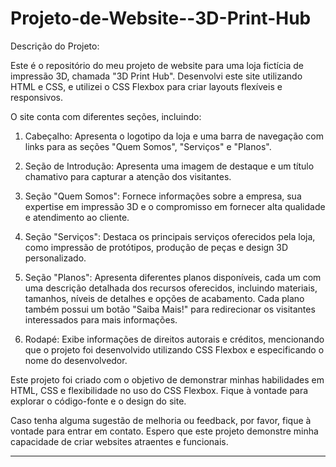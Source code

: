 # Projeto-de-Website--3D-Print-Hub

Descrição do Projeto:

Este é o repositório do meu projeto de website para uma loja fictícia de impressão 3D, chamada "3D Print Hub". Desenvolvi este site utilizando HTML e CSS, e utilizei o CSS Flexbox para criar layouts flexíveis e responsivos.

O site conta com diferentes seções, incluindo:

1. Cabeçalho: Apresenta o logotipo da loja e uma barra de navegação com links para as seções "Quem Somos", "Serviços" e "Planos".

2. Seção de Introdução: Apresenta uma imagem de destaque e um título chamativo para capturar a atenção dos visitantes.

3. Seção "Quem Somos": Fornece informações sobre a empresa, sua expertise em impressão 3D e o compromisso em fornecer alta qualidade e atendimento ao cliente.

4. Seção "Serviços": Destaca os principais serviços oferecidos pela loja, como impressão de protótipos, produção de peças e design 3D personalizado.

5. Seção "Planos": Apresenta diferentes planos disponíveis, cada um com uma descrição detalhada dos recursos oferecidos, incluindo materiais, tamanhos, níveis de detalhes e opções de acabamento. Cada plano também possui um botão "Saiba Mais!" para redirecionar os visitantes interessados para mais informações.

6. Rodapé: Exibe informações de direitos autorais e créditos, mencionando que o projeto foi desenvolvido utilizando CSS Flexbox e especificando o nome do desenvolvedor.

Este projeto foi criado com o objetivo de demonstrar minhas habilidades em HTML, CSS e flexibilidade no uso do CSS Flexbox. Fique à vontade para explorar o código-fonte e o design do site.

Caso tenha alguma sugestão de melhoria ou feedback, por favor, fique à vontade para entrar em contato. Espero que este projeto demonstre minha capacidade de criar websites atraentes e funcionais.

---
